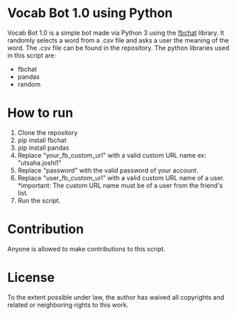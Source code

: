 # Vocab Bot 1.0 using Python

Vocab Bot 1.0 is a simple bot made via Python 3 using the [fbchat](https://fbchat.readthedocs.io/en/stable/api.html/) library. It randomly selects a word from a .csv file and asks a user the meaning of the word. The .csv file can be found in the repository. 
The python libraries used in this script are:
  - fbchat
  - pandas
  - random
  
# How to run

  1. Clone the repository
  2. pip install fbchat
  3. pip install pandas
  4. Replace "your_fb_custom_url" with a valid custom URL name ex: "utsaha.joshi1"
  5. Replace "password" with the valid password of your account.
  6. Replace "user_fb_custom_url" with a valid custom URL name of a user. *important: The custom URL name must be of a user from the friend's list.
  7. Run the script.
  
# Contribution

Anyone is allowed to make contributions to this script. 

# License

To the extent possible under law, the author has waived all copyrights and related or neighboring rights to this work.
  
 
